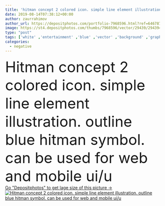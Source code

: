 ```yaml
---
title: 'hitman concept 2 colored icon. simple line element illustration.'
date: 2019-08-14T07:38:12+00:00
author: zaurrahimov
author_url: https://depositphotos.com/portfolio-7968596.html?ref=64678756
image: https://st4.depositphotos.com/thumbs/7968596/vector/29439/294394928/api_thumb_450.jpg?forcejpeg=true
type: "post"
tags: ['white' ,'entertainment' ,'blue' ,'vector' ,'background' ,'graphic' ,'illustration' ,'sign' ,'human' ,'knife' ,'line' ,'frame' ,'vintage' ,'symbol' ,'star' ,'freeze' ,'icon' ,'home' ,'flat' ,'web' ,'camera' ,'player' ,'negative' ,'cinema' ,'film' ,'filmstrip' ,'strip' ,'outline' ,'billboard' ,'theater' ,'movie' ,'video' ,'poster' ,'rifle' ,'thin' ,'hd' ,'logotype' ,'reel' ,'stroke' ,'Linear' ,'16' ,'hollywood' ,'viewer' ,'hitman' ,'machete' ,'machetes' ]
categories: 
  - negative
---
```

<div aling="center">
            <font size="60"> Hitman concept 2 colored icon. simple line element illustration. outline blue hitman symbol. can be used for web and mobile ui/u</font>   
</div>
<div>
    <a href='https://st4.depositphotos.com/thumbs/7968596/vector/29439/294394928/api_thumb_450.jpg?forcejpeg=true?ref=64678756' target=_blank > Go "Depositphotos" to get lage size of this picture ->
        <img href='https://st4.depositphotos.com/thumbs/7968596/vector/29439/294394928/api_thumb_450.jpg?forcejpeg=true?ref=64678756' src='https://st4.depositphotos.com/7968596/29439/v/950/depositphotos_294394928-stock-illustration-hitman-concept-2-colored-icon.jpg?forcejpeg=true' alt='Hitman concept 2 colored icon. simple line element illustration. outline blue hitman symbol. can be used for web and mobile ui/u' >
    </a>
</div>
